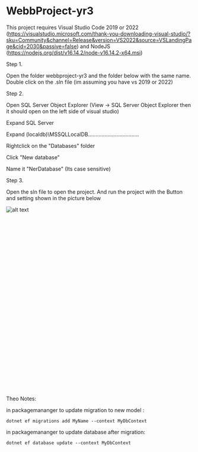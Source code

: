 ﻿# WebbProject-yr3

This project requires Visual Studio Code 2019 or 2022 (https://visualstudio.microsoft.com/thank-you-downloading-visual-studio/?sku=Community&channel=Release&version=VS2022&source=VSLandingPage&cid=2030&passive=false) and NodeJS (https://nodejs.org/dist/v16.14.2/node-v16.14.2-x64.msi)


Step 1.

Open the folder webbproject-yr3 and the folder below with the same name. 
Double click on the .sln file (im assuming you have vs 2019 or 2022)


Step 2.

Open SQL Server Object Explorer (View -> SQL Server Object Explorer then it should open on the left side of visual studio)

Expand SQL Server

Expand (localdb)\MSSQLLocalDB..................................

Rightclick on the "Databases" folder

Click "New database"

Name it "NerDatabase" (Its case sensitive)


Step 3.

Open the sln file to open the project. And run the project with the Button and setting shown in the picture below

![alt text](https://imgur.com/a/cjMCfZN)

<pre>





























</pre>
Theo Notes:

in packagemananger to update migration to new model : 
```
dotnet ef migrations add MyName --context MyDbContext
```
in packagemananger to update database after migration: 
```
dotnet ef database update --context MyDbContext
```
